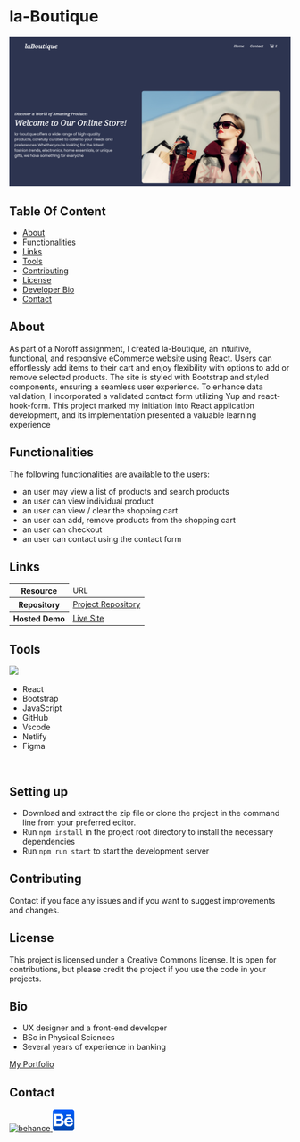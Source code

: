 # la-Boutique

![Homepage Preview](images/homepage.png)

## Table Of Content

- [About](#about)
- [Functionalities](#functionalities)
- [Links](#links)
- [Tools](#tools)
- [Contributing](#contributing)
- [License](#license)
- [Developer Bio](#bio)
- [Contact](#contact)

## About

As part of a Noroff assignment, I created la-Boutique, an intuitive, functional, and responsive eCommerce website using React. Users can effortlessly add items to their cart and enjoy flexibility with options to add or remove selected products. The site is styled with Bootstrap and styled components, ensuring a seamless user experience. To enhance data validation, I incorporated a validated contact form utilizing Yup and react-hook-form. This project marked my initiation into React application development, and its implementation presented a valuable learning experience

## Functionalities

The following functionalities are available to the users:

- an user may view a list of products and search products
- an user can view individual product
- an user can view / clear the shopping cart
- an user can add, remove products from the shopping cart
- an user can checkout
- an user can contact using the contact form

## Links

<table>
  <thead>
    <tr>
      <th>Resource</th>
      <td>URL</td>
    </tr>
  </thead>
  <tbody>
    <tr>
      <th>Repository</th>
      <td><a href="https://github.com/sayeda-chattopadhyay/la-boutique">Project Repository</a></td>
    </tr>
    <tr>
      <th>Hosted Demo</th>
      <td><a href="https://la-boutique.netlify.app/">Live Site</a></td>
    </tr>
  </tbody>
</table>

## Tools

<img src="https://skillicons.dev/icons?i=react,bootstrap,js,github,vscode,netlify,figma"/>

- React
- Bootstrap
- JavaScript
- GitHub
- Vscode
- Netlify
- Figma

</br>

## Setting up

- Download and extract the zip file or clone the project in the command line from your preferred editor.
- Run `npm install` in the project root directory to install the necessary dependencies
- Run `npm run start` to start the development server

## Contributing

Contact if you face any issues and if you want to suggest improvements and changes.

## License

This project is licensed under a Creative Commons license. It is open for contributions, but please credit the project if you use the code in your projects.

## Bio

- UX designer and a front-end developer
- BSc in Physical Sciences
- Several years of experience in banking

<a href="https://endearing-froyo-04825b.netlify.app/">My Portfolio</a>

## Contact

<a href="https://www.linkedin.com/in/sayeda-chattopadhyay-7b33ba156/" target="_blank"> <img src="https://user-images.githubusercontent.com/83353551/195984318-dc867bbc-1288-4872-ba34-e6a4a7700535.png" alt="behance" width="40" height="40"/> </a> <a href="https://www.behance.net/gallery/111339401/UX-Portfolio" target="_blank"> <img src="https://github.com/devicons/devicon/blob/master/icons/behance/behance-original.svg" alt="behance" width="40" height="40"/> </a>
